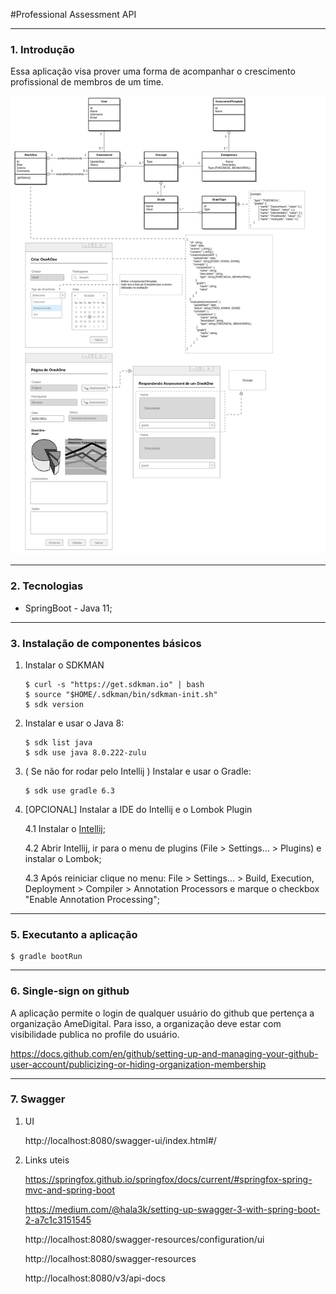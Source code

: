 #Professional Assessment API

---

### 1. Introdução

Essa aplicação visa prover uma forma de acompanhar o crescimento profissional de membros de um time.

![alt text](help/assessment_test.png "Title")

---

### 2. Tecnologias

- SpringBoot - Java 11;

---

### 3. Instalação de componentes básicos

1. Instalar o SDKMAN

    ```
    $ curl -s "https://get.sdkman.io" | bash
    $ source "$HOME/.sdkman/bin/sdkman-init.sh"
    $ sdk version
    ```

2. Instalar e usar o Java 8:

    ```
    $ sdk list java
    $ sdk use java 8.0.222-zulu
    ```

3. ( Se não for rodar pelo Intellij ) Instalar e usar o Gradle:

    ```
    $ sdk use gradle 6.3
    ```

4. [OPCIONAL] Instalar a IDE do Intellij e o Lombok Plugin

    4.1 Instalar o [Intellij](https://www.jetbrains.com/idea/);
    
    4.2 Abrir Intellij, ir para o menu de plugins (File > Settings... > Plugins) e instalar o Lombok;
    
    4.3 Após reiniciar clique no menu: File > Settings... > Build, Execution, Deployment >
   Compiler > Annotation Processors e marque o checkbox "Enable Annotation Processing";

---

### 5. Executanto a aplicação

```
$ gradle bootRun
```

---

### 6. Single-sign on github

A aplicação permite o login de qualquer usuário do github que pertença a organização AmeDigital. 
Para isso, a organização deve estar com visibilidade publica no profile do usuário.

https://docs.github.com/en/github/setting-up-and-managing-your-github-user-account/publicizing-or-hiding-organization-membership

---

### 7. Swagger

1. UI

    http://localhost:8080/swagger-ui/index.html#/

2. Links uteis

    https://springfox.github.io/springfox/docs/current/#springfox-spring-mvc-and-spring-boot

    https://medium.com/@hala3k/setting-up-swagger-3-with-spring-boot-2-a7c1c3151545

    http://localhost:8080/swagger-resources/configuration/ui

    http://localhost:8080/swagger-resources

    http://localhost:8080/v3/api-docs
